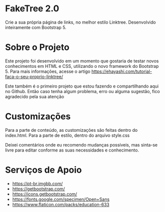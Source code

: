 # FakeTree 2.0
Crie a sua própria página de links, no melhor estilo Linktree. Desenvolvido inteiramente com Bootstrap 5.

# Sobre o Projeto
Este projeto foi desenvolvido em um momento que gostaria de testar novos conhecimentos em HTML e CSS, utilizando o novo framework do Bootstrap 5. Para mais informações, acesse o artigo https://ehayashi.com/tutorial-faca-o-seu-proprio-linktree/

Este também é o primeiro projeto que estou fazendo e compartilhando aqui no Github. Então caso tenha algum problema, erro ou alguma sugestão, fico agradecido pela sua atenção

# Customizações
Para a parte de conteúdo, as customizações são feitas dentro do index.html. Para a parte de estilo, dentro do arquivo style.css

Deixei comentários onde eu recomendo mudanças possíveis, mas sinta-se livre para editar conforme as suas necessidades e conhecimento.

# Serviços de Apoio
- https://pt-br.imgbb.com/
- https://getbootstrap.com/
- https://icons.getbootstrap.com/
- https://fonts.google.com/specimen/Open+Sans
- https://www.flaticon.com/packs/education-633
